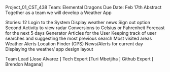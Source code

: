 Project_01_CST_438
Team: Elemental Dragons
Due Date: Feb 17th
Abstract
Together as a team we will develop a Weather App

Stories: 12
Login to the System
Display weather news
Sign out option
Second Activity to view radar
Conversions to Celsius or Fahrenheit
Forecast for the next 5 days
Generator Articles for the User
Keeping track of user searches and suggesting the most previous search
Most visited areas Weather Alerts
Location Finder (GPS)
News/Alerts for current day
Displaying the weather/ app design layout


Team Lead  [Jose Alvarez ]
Tech Expert [Turi Mbetjiha ]
Github Expert [ Brendon Magana]